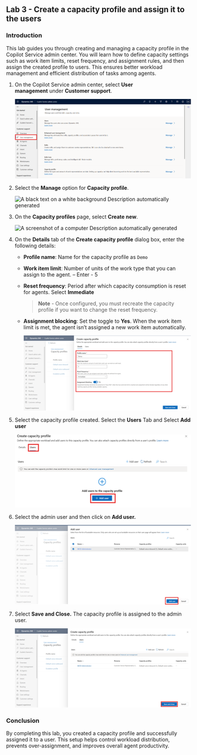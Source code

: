 ## Lab 3 - Create a capacity profile and assign it to the users

### Introduction

This lab guides you through creating and managing a capacity profile in
the Copilot Service admin center. You will learn how to define capacity
settings such as work item limits, reset frequency, and assignment
rules, and then assign the created profile to users. This ensures better
workload management and efficient distribution of tasks among agents.

1.  On the Copilot Service admin center, select **User
    management** under **Customer support**.

    ![](./media/image1.png)

2.  Select the **Manage** option for **Capacity profile**.

    ![A black text on a white background Description automatically
  generated](./media/image2.png)

3.  On the **Capacity profiles** page, select **Create new**.

    ![A screenshot of a computer Description automatically
  generated](./media/image3.png)


4.  On the **Details** tab of the **Create capacity profile** dialog
    box, enter the following details:

    - **Profile name**: Name for the capacity profile as `Demo`

    - **Work item limit**: Number of units of the work type that you can
      assign to the agent. – Enter - 5

    - **Reset frequency**: Period after which capacity consumption is
      reset for agents. Select **Immediate**

      > **Note** - Once configured, you must recreate the capacity profile
      if you want to change the reset frequency.

    - **Assignment blocking**: Set the toggle to **Yes**. When the work
      item limit is met, the agent isn’t assigned a new work item
      automatically.
  
      ![](./media/image4.png)

5.  Select the capacity profile created. Select the **Users** Tab and
    Select **Add user**

    ![](./media/image5.png)

6.  Select the admin user and then click on **Add user.**

    ![](./media/image6.png)

7.  Select **Save and Close.** The capacity profile is assigned to the
    admin user.
    
    ![](./media/image7.png)

### Conclusion

By completing this lab, you created a capacity profile and successfully
assigned it to a user. This setup helps control workload distribution,
prevents over-assignment, and improves overall agent productivity.


